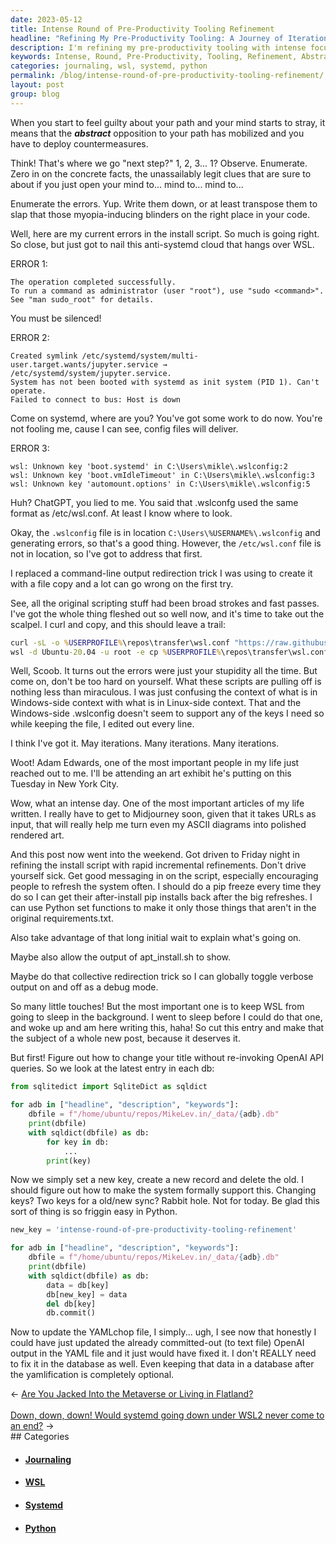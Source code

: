 ```yaml
---
date: 2023-05-12
title: Intense Round of Pre-Productivity Tooling Refinement
headline: "Refining My Pre-Productivity Tooling: A Journey of Iterations and Refinements"
description: I'm refining my pre-productivity tooling with intense focus. I'm observing, enumerating errors, and writing down clues to help me find the right place in my code. I'm curling and copying, and experimenting with new techniques to get the script to function properly. After many iterations, I'm ready to take a break and attend an art exhibit in New York City. I'm also exploring ways to keep WSL from going to sleep in the background.
keywords: Intense, Round, Pre-Productivity, Tooling, Refinement, Abstract, Opposition, Countermeasures, Observe, Enumerate, Concrete, Facts, Unassailably, Legit, Clues, Open, Mind, Errors, Install, Script, Systemd, Cloud, WSL, Root, Sudo, Man, sudo_root, Symlink, multi-user.target.wants, j
categories: journaling, wsl, systemd, python
permalink: /blog/intense-round-of-pre-productivity-tooling-refinement/
layout: post
group: blog
---
```




When you start to feel guilty about your path and your mind starts to stray, it
means that the ***abstract*** opposition to your path has mobilized and you
have to deploy countermeasures.

Think! That's where we go "next step?" 1, 2, 3... 1? Observe. Enumerate. Zero
in on the concrete facts, the unassailably legit clues that are sure to about
if you just open your mind to... mind to... mind to...

Enumerate the errors. Yup. Write them down, or at least transpose them to slap
that those myopia-inducing blinders on the right place in your code.

Well, here are my current errors in the install script. So much is going right.
So close, but just got to nail this anti-systemd cloud that hangs over WSL.

ERROR 1:

    The operation completed successfully.
    To run a command as administrator (user "root"), use "sudo <command>".
    See "man sudo_root" for details.

You must be silenced!

ERROR 2:

    Created symlink /etc/systemd/system/multi-user.target.wants/jupyter.service → /etc/systemd/system/jupyter.service.
    System has not been booted with systemd as init system (PID 1). Can't operate.
    Failed to connect to bus: Host is down

Come on systemd, where are you? You've got some work to do now. You're not
fooling me, cause I can see, config files will deliver.

ERROR 3:

    wsl: Unknown key 'boot.systemd' in C:\Users\mikle\.wslconfig:2
    wsl: Unknown key 'boot.vmIdleTimeout' in C:\Users\mikle\.wslconfig:3
    wsl: Unknown key 'automount.options' in C:\Users\mikle\.wslconfig:5

Huh? ChatGPT, you lied to me. You said that .wslconfg used the same format as
/etc/wsl.conf. At least I know where to look.

Okay, the `.wslconfig` file is in location `C:\Users\%USERNAME%\.wslconfig` and
generating errors, so that's a good thing. However, the `/etc/wsl.conf` file is
not in location, so I've got to address that first. 

I replaced a command-line output redirection trick I was using to create it
with a file copy and a lot can go wrong on the first try.

See, all the original scripting stuff had been broad strokes and fast passes.
I've got the whole thing fleshed out so well now, and it's time to take out the
scalpel. I curl and copy, and this should leave a trail:

```bat
curl -sL -o %USERPROFILE%\repos\transfer\wsl.conf "https://raw.githubusercontent.com/miklevin/drinkme/main/wsl.conf" >nul 2>&1
wsl -d Ubuntu-20.04 -u root -e cp %USERPROFILE%\repos\transfer\wsl.conf /etc/wsl.conf >nul 2>&1
```

Well, Scoob. It turns out the errors were just your stupidity all the time. But
come on, don't be too hard on yourself. What these scripts are pulling off is
nothing less than miraculous. I was just confusing the context of what is in
Windows-side context with what is in Linux-side context. That and the
Windows-side .wslconfig doesn't seem to support any of the keys I need so while
keeping the file, I edited out every line.

I think I've got it. May iterations. Many iterations. Many iterations.

Woot! Adam Edwards, one of the most important people in my life just reached
out to me. I'll be attending an art exhibit he's putting on this Tuesday in New
York City.

Wow, what an intense day. One of the most important articles of my life
written. I really have to get to Midjourney soon, given that it takes URLs as
input, that will really help me turn even my ASCII diagrams into polished
rendered art.

And this post now went into the weekend. Got driven to Friday night in refining
the install script with rapid incremental refinements. Don't drive yourself
sick. Get good messaging in on the script, especially encouraging people to
refresh the system often. I should do a pip freeze every time they do so I can
get their after-install pip installs back after the big refreshes. I can use
Python set functions to make it only those things that aren't in the original
requirements.txt.

Also take advantage of that long initial wait to explain what's going on. 

Maybe also allow the output of apt_install.sh to show.

Maybe do that collective redirection trick so I can globally toggle verbose
output on and off as a debug mode.

So many little touches! But the most important one is to keep WSL from going to
sleep in the background. I went to sleep before I could do that one, and woke
up and am here writing this, haha! So cut this entry and make that the subject
of a whole new post, because it deserves it.

But first! Figure out how to change your title without re-invoking OpenAI API
queries. So we look at the latest entry in each db:

```python
from sqlitedict import SqliteDict as sqldict

for adb in ["headline", "description", "keywords"]:
    dbfile = f"/home/ubuntu/repos/MikeLev.in/_data/{adb}.db"
    print(dbfile)
    with sqldict(dbfile) as db:
        for key in db:
            ...
        print(key)
```

Now we simply set a new key, create a new record and delete the old. I should
figure out how to make the system formally support this. Changing keys? Two
keys for a old/new sync? Rabbit hole. Not for today. Be glad this sort of thing
is so friggin easy in Python.

```python
new_key = 'intense-round-of-pre-productivity-tooling-refinement'

for adb in ["headline", "description", "keywords"]:
    dbfile = f"/home/ubuntu/repos/MikeLev.in/_data/{adb}.db"
    print(dbfile)
    with sqldict(dbfile) as db:
        data = db[key]
        db[new_key] = data
        del db[key]
        db.commit()
```

Now to update the YAMLchop file, I simply... ugh, I see now that honestly I
could have just updated the already committed-out (to text file) OpenAI output
in the YAML file and it just would have fixed it. I don't REALLY need to fix it
in the database as well. Even keeping that data in a database after the
yamlification is completely optional.

















<div class="arrow-links"><div class="post-nav-prev"><span class="arrow">&larr;&nbsp;</span><a href="/blog/are-you-jacked-into-the-metaverse-or-living-in-flatland/">Are You Jacked Into the Metaverse or Living in Flatland?</a></div> &nbsp; <div class="post-nav-next"><a href="/blog/down-down-down-would-systemd-going-down-under-wsl2-never-come-to-an-end/">Down, down, down! Would systemd going down under WSL2 never come to an end?</a><span class="arrow">&nbsp;&rarr;</span></div></div>
## Categories

<ul>
<li><h4><a href='/journaling/'>Journaling</a></h4></li>
<li><h4><a href='/wsl/'>WSL</a></h4></li>
<li><h4><a href='/systemd/'>Systemd</a></h4></li>
<li><h4><a href='/python/'>Python</a></h4></li></ul>